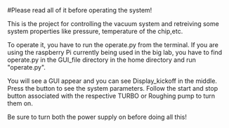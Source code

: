 #Please read all of it before operating the system!

This is the project for controlling the vacuum system and retreiving some system properties like pressure, temperature of the chip,etc.

To operate it, you have to run the operate.py from the terminal. If you are using the raspberry Pi currently being used in the big lab, you have to find operate.py in the GUI_file directory in the home directory and run "operate.py".

You will see a GUI appear and you can see Display_kickoff in the middle. Press the button to see the system parameters. Follow the start and stop button associated with the respective TURBO or Roughing pump to turn them on. 

Be sure to turn both the power supply on before doing all this!
